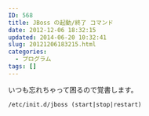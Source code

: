```yaml
---
ID: 568
title: JBoss の起動/終了 コマンド
date: 2012-12-06 18:32:15
updated: 2014-06-20 10:32:41
slug: 20121206183215.html
categories:
  - プログラム
tags: []
---
```


いつも忘れちゃって困るので覚書します。

```
/etc/init.d/jboss (start|stop|restart)
```
